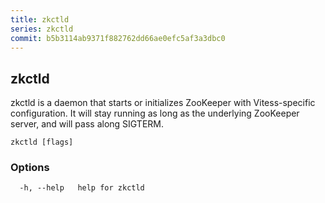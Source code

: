 ```yaml
---
title: zkctld
series: zkctld
commit: b5b3114ab9371f882762dd66ae0efc5af3a3dbc0
---
```

## zkctld

zkctld is a daemon that starts or initializes ZooKeeper with Vitess-specific configuration. It will stay running as long as the underlying ZooKeeper server, and will pass along SIGTERM.

```
zkctld [flags]
```

### Options

```
  -h, --help   help for zkctld
```

